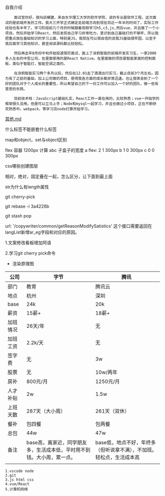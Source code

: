 自我介绍

```
	面试官你好，我叫邱模建，来自东华理工大学的软件学院，读的专业是软件工程，这次面试的是前端开发的工作。我大三开学正式确定走前端方向到现在将近一年半的时间了，实际工作经验也有半年了。学习阶段前几个月的时候跟着视频学习h5,c3,js,然后vue，并且做了一个小项目。然后开始学习React，然后发现自己学习非常吃力，意识到自己基础打的不够牢，所以我把重点放在基础知识的学习上面，特别是JS，我现在可以很自信的说我JS基础很牢固，以至于我后面学习其他知识，甚至阅读源码都比较轻松。
	
	然后再去年8月份中旬开始投递简历面试，面上了涂鸦智能的前端开发实习生，一家2000多人左右的中型公司，在里面使用的是React Native。在里面做的项目是智能家居的控制面板，类似于智能灯，智能空调之类的。
	
	在涂鸦智能实习两个多月以后，然后在12.01去了滴滴出行实习，截止目前3个月左右。因为有了之前的基础，加上公司做的项目，使得我各方面的成长都非常迅速。也让我体会到了一个好的团队对于个人成长的重要性，所以希望自己的下一份工作可以加入一个好的团队，做一些有意思的东西。
	
	目前技术栈：JavaScript基础扎实，React工作一直在用的，比较熟悉；vue一开始学的框架很久没用，但是可以立马上手；Node和mysql一起学习，并且也做过小项目，正在不断研究熟悉中。webpack，等学习完node打算开始学习。
```

 [其他.md](其他.md) 

什么标签不能嵌套什么标签

map和object，set与object区别

flex 容器 1200px 计算 abc 子盒子的宽度
    a flex: 2 1 300px
    b 1 0 300px
    c 0 0 300px

css哪些创建图层

相对，绝对，固定叠在一起，怎么区分，让下面到最上面

str为什么有length属性

git cherry-pick

git rebase -i 3a4226b

git stash pop

 url: '/copywriter/common/getReasonModifySatistics' 这个接口需要返回在langList新增ar_eg字段和对应的原因。



1.文案修改看板增加阿语

2.学习git cherry pick命令

- 渲染原理图



| 公司     | 字节                                                         | 腾讯                                                         |
| -------- | ------------------------------------------------------------ | ------------------------------------------------------------ |
| 部门     | 教育                                                         | 腾讯云                                                       |
| 地点     | 杭州                                                         | 深圳                                                         |
| base     | 24k                                                          | 20k                                                          |
| 薪资     | 15薪+                                                        | 18薪+                                                        |
| 加班情况 | 26天/年                                                      | 无                                                           |
| 加班工资 | 2.2k/天                                                      | 无                                                           |
| 签字费   | 无                                                           | 3w                                                           |
| 股票     | 无                                                           | 10w/两年                                                     |
| 房补     | 800元/月                                                     | 1250元/月                                                    |
| 人才补贴 | 2w                                                           | 1.5w                                                         |
| 上班天数 | 287天（大小周）                                              | 261天（双休）                                                |
| 餐补     | 包四餐                                                       | 包两餐                                                       |
| 总包     | 44w                                                          | 47w                                                          |
| 备注     | base高，离家近，同学朋友多，生活成本低，平时用不到钱。大小周，累一点。 | base低，地点不好，年终多（但听说拿不满），不加班。轻松点，生活成本高 |
|          |                                                              |                                                              |























```
1.vscode node 
2.git 
3.js html css 
4.vue/React
5.计算机网络
```



















